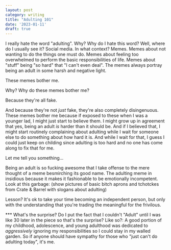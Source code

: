```yaml
---
layout: post
category: writing
title: "Adulting 101"
date: '2023-01-11'
draft: true
---
```


I really hate the word "adulting". Why? Why do I hate this word? Well, where do I usually see it? Social media. In what context? Memes. Memes about not wanting to do the things one must do. Memes about feeling too overwhelmed to perform the basic responsibilities of life. Memes about "stuff" being "so hard" that "I can't even deal". The memes always portray being an adult in some harsh and negative light.

These memes bother me.

Why? Why do these memes bother me?

Because they're all fake.

And because they're not _just_ fake, they're also completely disingenuous. These memes bother me because if exposed to these when I was a younger lad, I might just start to believe them. I might grow up in agreement that yes, being an adult _is_ harder than it should be. And if I believed that, I might start routinely complaining about adulting while I wait for someone else to do something about how hard it is. And while I wait for that, I guess I could just keep on childing since adulting is too hard and no one has come along to fix that for me.

Let me tell you something...

Being an adult is so fucking awesome that I take offense to the mere thought of a meme besmirching its good name. The adulting meme in insidious because it makes it fashionable to be emotionally incompetent. Look at this garbage: (show pictures of basic bitch aprons and tchotckes from Crate & Barrel with slogans about adulting)





Lesson?
It's ok to take your time becoming an independent person, but only with the understanding that you're trading the meaningful for the frivilous.

*** What's the surprise? Do I put the fact that I couldn't "Adult" until I was like 30 later in the piece so that's the surprise?
Like so?: A good portion of my childhood, adolescence, and young adulthood was dedicated to _aggressively_ ignoring my responsibilities so I could stay in my walled garden. So if anyone should have sympathy for those who "just can't do adulting today", it's me.